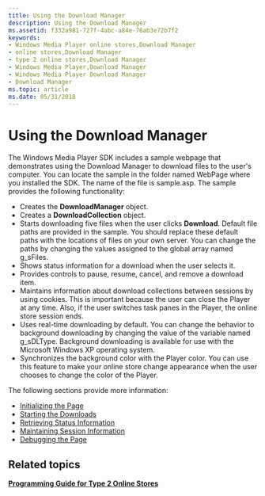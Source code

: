 ```yaml
---
title: Using the Download Manager
description: Using the Download Manager
ms.assetid: f332a981-727f-4abc-a84e-76ab3e72b7f2
keywords:
- Windows Media Player online stores,Download Manager
- online stores,Download Manager
- type 2 online stores,Download Manager
- Windows Media Player,Download Manager
- Windows Media Player Download Manager
- Download Manager
ms.topic: article
ms.date: 05/31/2018
---
```


# Using the Download Manager

The Windows Media Player SDK includes a sample webpage that demonstrates using the Download Manager to download files to the user's computer. You can locate the sample in the folder named WebPage where you installed the SDK. The name of the file is sample.asp. The sample provides the following functionality:

-   Creates the **DownloadManager** object.
-   Creates a **DownloadCollection** object.
-   Starts downloading five files when the user clicks **Download**. Default file paths are provided in the sample. You should replace these default paths with the locations of files on your own server. You can change the paths by changing the values assigned to the global array named g\_sFiles.
-   Shows status information for a download when the user selects it.
-   Provides controls to pause, resume, cancel, and remove a download item.
-   Maintains information about download collections between sessions by using cookies. This is important because the user can close the Player at any time. Also, if the user switches task panes in the Player, the online store session ends.
-   Uses real-time downloading by default. You can change the behavior to background downloading by changing the value of the variable named g\_sDLType. Background downloading is available for use with the Microsoft Windows XP operating system.
-   Synchronizes the background color with the Player color. You can use this feature to make your online store change appearance when the user chooses to change the color of the Player.

The following sections provide more information:

-   [Initializing the Page](initializing-the-page.md)
-   [Starting the Downloads](starting-the-downloads.md)
-   [Retrieving Status Information](retrieving-status-information.md)
-   [Maintaining Session Information](maintaining-session-information.md)
-   [Debugging the Page](debugging-the-page.md)

## Related topics

<dl> <dt>

[**Programming Guide for Type 2 Online Stores**](programming-guide-for-type-2-online-stores.md)
</dt> </dl>

 

 




